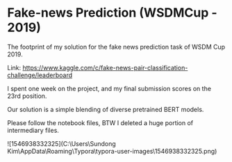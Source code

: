# Fake-news Prediction (WSDMCup - 2019) 

The footprint of my solution for the fake news prediction task of WSDM Cup 2019.

Link: https://www.kaggle.com/c/fake-news-pair-classification-challenge/leaderboard

I spent one week on the project, and my final submission scores on the 23rd position.

Our solution is a simple blending of diverse pretrained BERT models.

Please follow the notebook files, BTW I deleted a huge portion of intermediary files.

![1546938332325](C:\Users\Sundong Kim\AppData\Roaming\Typora\typora-user-images\1546938332325.png)